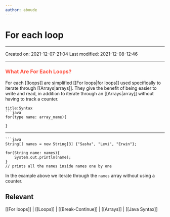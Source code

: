 ```yaml
---
author: aboude
---
```

# For each loop
___

Created on: 2021-12-07-21:04
Last modified: 2021-12-08-12:46

___

### <span style="color: #ff5545;text-transform: capitalize;">What are for each loops?</span>
For each [[loops]] are simplified [[For loops|for loops]] used specifically to iterate through [[Arrays|arrays]]. They give the benefit of being easier to write and read, in addition to iterate through an [[Arrays|array]] without having to track a counter.

```ad-example
title:Syntax
```java
for(type name: array_name){

}
```
___

```ad-example
```java
String[] names = new String[3] {"Sasha", "Levi", "Erwin"};

for(String name: names){
	System.out.println(name);
}
// prints all the names inside names one by one
```

In the example above we iterate through the `names` array without using a counter.

## Relevant 
[[For loops]] | [[Loops]] | [[Break-Continue]] | [[Arrays]] | [[Java Syntax]]